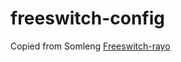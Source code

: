 # freeswitch-config
Copied from Somleng [Freeswitch-rayo](https://github.com/somleng/freeswitch-config/blob/master/docs/GETTING_STARTED.md)

